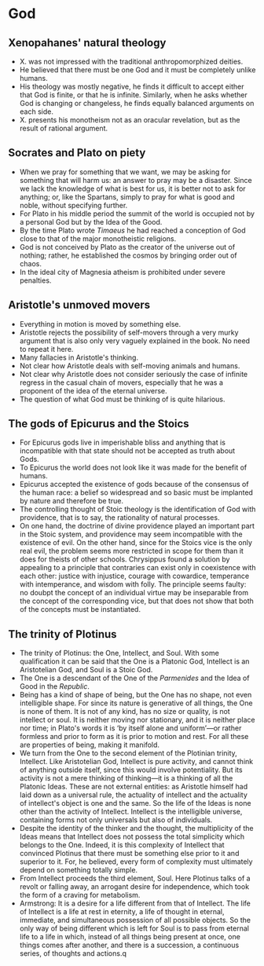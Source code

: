 # God

## Xenopahanes' natural theology

* X. was not impressed with the traditional anthropomorphized deities.
* He believed that there must be one God and it must be completely unlike
  humans.
* His theology was mostly negative, he finds it difficult to accept either
  that God is finite, or that he is infinite. Similarly, when he asks
  whether God is changing or changeless, he finds equally balanced arguments
  on each side.
* X. presents his monotheism not as an oracular revelation, but as the
  result of rational argument.

## Socrates and Plato on piety

* When we pray for something that we want, we may be asking for something
  that will harm us: an answer to pray may be a disaster. Since we lack the
  knowledge of what is best for us, it is better not to ask for anything;
  or, like the Spartans, simply to pray for what is good and noble, without
  specifying further.
* For Plato in his middle period the summit of the world is occupied not by
  a personal God but by the Idea of the Good.
* By the time Plato wrote *Timaeus* he had reached a conception of God close
  to that of the major monotheistic religions.
* God is not conceived by Plato as the creator of the universe out of
  nothing; rather, he established the cosmos by bringing order out of chaos.
* In the ideal city of Magnesia atheism is prohibited under severe
  penalties.

## Aristotle's unmoved movers

* Everything in motion is moved by something else.
* Aristotle rejects the possibility of self-movers through a very murky
  argument that is also only very vaguely explained in the book. No need to
  repeat it here.
* Many fallacies in Aristotle's thinking.
* Not clear how Aristotle deals with self-moving animals and humans.
* Not clear why Aristotle does not consider seriously the case of infinite
  regress in the casual chain of movers, especially that he was a proponent
  of the idea of the eternal universe.
* The question of what God must be thinking of is quite hilarious.

## The gods of Epicurus and the Stoics

* For Epicurus gods live in imperishable bliss and anything that is
  incompatible with that state should not be accepted as truth about Gods.
* To Epicurus the world does not look like it was made for the benefit of
  humans.
* Epicurus accepted the existence of gods because of the consensus of the
  human race: a belief so widespread and so basic must be implanted by
  nature and therefore be true.
* The controlling thought of Stoic theology is the identification of God
  with providence, that is to say, the rationality of natural processes.
* On one hand, the doctrine of divine providence played an important part in
  the Stoic system, and providence may seem incompatible with the existence
  of evil. On the other hand, since for the Stoics vice is the only real
  evil, the problem seems more restricted in scope for them than it does for
  theists of other schools. Chrysippus found a solution by appealing to a
  principle that contraries can exist only in coexistence with each other:
  justice with injustice, courage with cowardice, temperance with
  intemperance, and wisdom with folly. The principle seems faulty: no doubpt
  the concept of an individual virtue may be inseparable from the concept of
  the corresponding vice, but that does not show that both of the concepts
  must be instantiated.

## The trinity of Plotinus

* The trinity of Plotinus: the One, Intellect, and Soul. With some
  qualification it can be said that the One is a Platonic God, Intellect is
  an Aristotelian God, and Soul is a Stoic God.
* The One is a descendant of the One of the *Parmenides* and the Idea of
  Good in the *Republic*.
* Being has a kind of shape of being, but the One has no shape, not even
  intelligible shape. For since its nature is generative of all things, the
  One is none of them. It is not of any kind, has no size or quality, is not
  intellect or soul. It is neither moving nor stationary, and it is neither
  place nor time; in Plato's words it is ‘by itself alone and uniform’—or
  rather formless and prior to form as it is prior to motion and rest. For
  all these are properties of being, making it manifold.
* We turn from the One to the second element of the Plotinian trinity,
  Intellect. Like Aristotelian God, Intellect is pure activity, and cannot
  think of anything outside itself, since this would involve potentiality.
  But its activity is not a mere thinking of thinking—it is a thinking of
  all the Platonic Ideas. These are not external entities: as Aristotle
  himself had laid down as a universal rule, the actuality of intellect and
  the actuality of intellect's object is one and the same. So the life of
  the Ideas is none other than the activity of Intellect. Intellect is the
  intelligible universe, containing forms not only universals but also of
  individuals.
* Despite the identity of the thinker and the thought, the multiplicity of
  the Ideas means that Intellect does not possess the total simplicity which
  belongs to the One. Indeed, it is this complexity of Intellect that
  convinced Plotinus that there must be something else prior to it and
  superior to it. For, he believed, every form of complexity must ultimately
  depend on something totally simple.
* From Intellect proceeds the third element, Soul. Here Plotinus talks of a
  revolt or falling away, an arrogant desire for independence, which took
  the form of a craving for metabolism.
* Armstrong: It is a desire for a life different from that of Intellect. The
  life of Intellect is a life at rest in eternity, a life of thought in
  eternal, immediate, and simultaneous possession of all possible objects.
  So the only way of being different which is left for Soul is to pass from
  eternal life to a life in which, instead of all things being present at
  once, one things comes after another, and there is a succession, a
  continuous series, of thoughts and actions.q
